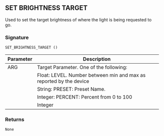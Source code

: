 ## SET BRIGHTNESS TARGET

Used to set the target brightness of where the light is being requested to go.


### Signature

`SET_BRIGHTNESS_TARGET ()`


| Parameter | Description |
| --- | --- |
| ARG | Target Parameter. One of the following: |
| | Float: LEVEL. Number between min and max as reported by the device | 
| | String: PRESET: Preset Name. |
| | Integer: PERCENT: Percent from 0 to 100 |
| | Integer | RATE: Milliseconds for the transition. Optional. Will use driver default if parameter is not specified. |


### Returns

`None`


